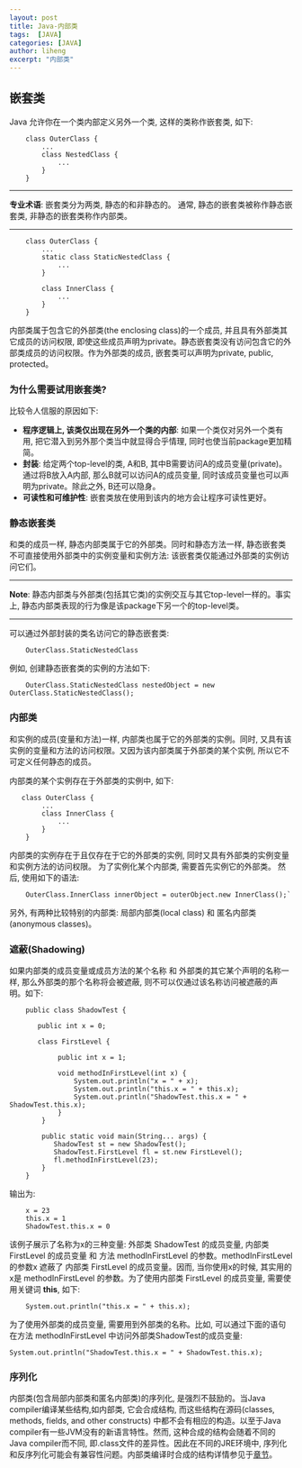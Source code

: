 ```yaml
---
layout: post
title: Java-内部类
tags:  [JAVA]
categories: [JAVA]
author: liheng
excerpt: "内部类"
---
```

## 嵌套类

Java 允许你在一个类内部定义另外一个类, 这样的类称作嵌套类, 如下:

```
    class OuterClass {
        ...
        class NestedClass {
            ...
        }
    }
```

***

**专业术语**: 嵌套类分为两类, 静态的和非静态的。 通常, 静态的嵌套类被称作静态嵌套类, 非静态的嵌套类称作内部类。

***

```
    class OuterClass {
        ...
        static class StaticNestedClass {
            ...
        }
        
        class InnerClass {
            ...
        }
    }
```

内部类属于包含它的外部类(the enclosing class)的一个成员, 并且具有外部类其它成员的访问权限, 即使这些成员声明为private。静态嵌套类没有访问包含它的外部类成员的访问权限。作为外部类的成员, 嵌套类可以声明为private, public, protected。


### 为什么需要试用嵌套类?

比较令人信服的原因如下:

- **程序逻辑上, 该类仅出现在另外一个类的内部**: 如果一个类仅对另外一个类有用, 把它潜入到另外那个类当中就显得合乎情理, 同时也使当前package更加精简。
- **封装**: 给定两个top-level的类, A和B, 其中B需要访问A的成员变量(private)。通过将B放入A内部, 那么B就可以访问A的成员变量, 同时该成员变量也可以声明为private。除此之外, B还可以隐身。
- **可读性和可维护性**: 嵌套类放在使用到该内的地方会让程序可读性更好。

### 静态嵌套类

和类的成员一样, 静态内部类属于它的外部类。同时和静态方法一样, 静态嵌套类不可直接使用外部类中的实例变量和实例方法: 该嵌套类仅能通过外部类的实例访问它们。

***
**Note**: 静态内部类与外部类(包括其它类)的实例交互与其它top-level一样的。事实上, 静态内部类表现的行为像是该package下另一个的top-level类。
***

可以通过外部封装的类名访问它的静态嵌套类:
```
    OuterClass.StaticNestedClass
```

例如, 创建静态嵌套类的实例的方法如下:
```
    OuterClass.StaticNestedClass nestedObject = new OuterClass.StaticNestedClass();
```

### 内部类

和实例的成员(变量和方法)一样, 内部类也属于它的外部类的实例。同时, 又具有该实例的变量和方法的访问权限。又因为该内部类属于外部类的某个实例, 所以它不可定义任何静态的成员。

内部类的某个实例存在于外部类的实例中, 如下:
```
   class OuterClass {
        ...
        class InnerClass {
            ...
        }
    }
```

内部类的实例存在于且仅存在于它的外部类的实例, 同时又具有外部类的实例变量和实例方法的访问权限。
为了实例化某个内部类, 需要首先实例它的外部类。 然后, 使用如下的语法:
```
    OuterClass.InnerClass innerObject = outerObject.new InnerClass();`
```

另外, 有两种比较特别的内部类: 局部内部类(local class) 和 匿名内部类(anonymous classes)。

### 遮蔽(Shadowing)
如果内部类的成员变量或成员方法的某个名称 和 外部类的其它某个声明的名称一样, 那么外部类的那个名称将会被遮蔽, 则不可以仅通过该名称访问被遮蔽的声明。如下:

```
    public class ShadowTest {
    
       public int x = 0;
    
       class FirstLevel {
    
            public int x = 1;
    
            void methodInFirstLevel(int x) {
                System.out.println("x = " + x);
                System.out.println("this.x = " + this.x);
                System.out.println("ShadowTest.this.x = " + ShadowTest.this.x);
            }
        }
        
        public static void main(String... args) {
           ShadowTest st = new ShadowTest();
           ShadowTest.FirstLevel fl = st.new FirstLevel();
           fl.methodInFirstLevel(23);
        }
    }
```

输出为:
```
    x = 23
    this.x = 1
    ShadowTest.this.x = 0
```

该例子展示了名称为x的三种变量: 外部类 ShadowTest 的成员变量, 内部类 FirstLevel 的成员变量 和 方法 methodInFirstLevel 的参数。methodInFirstLevel 的参数x 遮蔽了 内部类 FirstLevel 的成员变量。因而, 当你使用x的时候, 其实用的x是 methodInFirstLevel 的参数。为了使用内部类 FirstLevel 的成员变量, 需要使用关键词 **this**, 如下:
```
    System.out.println("this.x = " + this.x);
```
为了使用外部类的成员变量, 需要用到外部类的名称。比如, 可以通过下面的语句在方法 methodInFirstLevel 中访问外部类ShadowTest的成员变量:
```
System.out.println("ShadowTest.this.x = " + ShadowTest.this.x);
```


### 序列化

内部类(包含局部内部类和匿名内部类)的序列化, 是强烈不鼓励的。当Java compiler编译某些结构,如内部类, 它会合成结构, 而这些结构在源码(classes, methods, fields, and other constructs) 中都不会有相应的构造。以至于Java compiler有一些JVM没有的新语言特性。然而, 这种合成的结构会随着不同的Java compiler而不同, 即.class文件的差异性。因此在不同的JRE环境中, 序列化和反序列化可能会有兼容性问题。内部类编译时合成的结构详情参见于[章节][ISPONMP]。

[ISPONMP]: https://docs.oracle.com/javase/tutorial/reflect/member/methodparameterreflection.html#implcit_and_synthetic